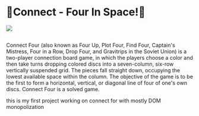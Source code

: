 # 🌌Connect - Four In Space!󠀠🌌




[![](https://i.kym-cdn.com/photos/images/newsfeed/001/061/696/e22.jpg)](#)




##

Connect Four (also known as Four Up, Plot Four, Find Four, Captain's Mistress, Four in a Row, Drop Four, and Gravitrips in the Soviet Union) is a two-player connection board game, in which the players choose a color and then take turns dropping colored discs into a seven-column, six-row vertically suspended grid.
The pieces fall straight down, occupying the lowest available space within the column.
The objective of the game is to be the first to form a horizontal, vertical, or diagonal line of four of one's own discs. Connect Four is a solved game.



this is my first project working on connect for with mostly DOM monopolization

##
